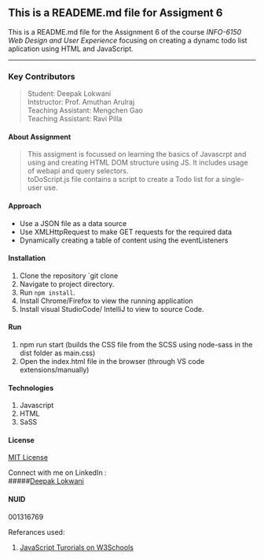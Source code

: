 ## This is a READEME.md file for Assigment 6

This is a README.md file for the Assignment 6 of the course *INFO-6150 Web Design and User Experience* focusing on creating a dynamc todo list aplication using HTML and  JavaScript.
________________________________
### Key Contributors  
>Student: Deepak Lokwani  
>Intstructor: Prof. Amuthan Arulraj  
>Teaching Assistant: Mengchen Gao  
>Teaching Assistant: Ravi Pilla  
#### About Assignment

>This assigment is focussed on learning the basics of Javascrpt and using  and creating HTML DOM structure using JS. It includes usage of webapi and query selectors.  
>toDoScript.js file contains a script to create a Todo list for a single-user use.  



#### Approach
  - Use a JSON file as a data source
  - Use XMLHttpRequest to make GET requests for the required data
  - Dynamically creating a table of content using the eventListeners
  

#### Installation
1. Clone the repository `git clone
2. Navigate to project directory.
3. Run `npm install`.
4. Install Chrome/Firefox to view the running application
5. Install visual StudioCode/ IntelliJ to view to source Code.

#### Run
1. npm run start (builds the CSS file from the SCSS using node-sass in the dist folder as main.css)
2. Open the index.html file in the browser (through VS code extensions/manually)  

#### Technologies 
1. Javascript
2. HTML
3. SaSS

#### License
[MIT License](https://opensource.org/licenses/MIT)

Connect with me on LinkedIn :   
#####[Deepak Lokwani](https://www.linkedin.com/in/deepaklokwani1/)

#### NUID 
001316769


Referances used: 
1. [JavaScript Turorials on W3Schools](https://www.w3schools.com/js/default.asp)
